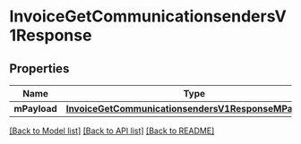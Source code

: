# InvoiceGetCommunicationsendersV1Response

## Properties
Name | Type | Description | Notes
------------ | ------------- | ------------- | -------------
**mPayload** | [**InvoiceGetCommunicationsendersV1ResponseMPayload***](InvoiceGetCommunicationsendersV1ResponseMPayload.md) |  | 

[[Back to Model list]](../README.md#documentation-for-models) [[Back to API list]](../README.md#documentation-for-api-endpoints) [[Back to README]](../README.md)


